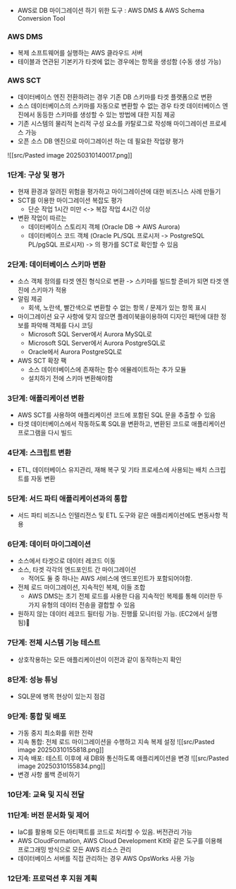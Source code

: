 - AWS로 DB 마이그레이션 하기 위한 도구 : AWS DMS & AWS Schema Conversion Tool

### AWS DMS
- 복제 소프트웨어를 실행하는 AWS 클라우드 서버
- 테이블과 연관된 기본키가 타겟에 없는 경우에는 항목을 생성함 (수동 생성 가능)

### AWS SCT
- 데이터베이스 엔진 전환하려는 경우 기존 DB 스키마를 타겟 플랫폼으로 변환
- 소스 데이터베이스의 스키마를 자동으로 변환할 수 없는 경우 타겟 데이터베이스 엔진에서 동등한 스키마를 생성할 수 있는 방법에 대한 지침 제공
- 기존 시스템의 물리적 논리적 구성 요소를 카탈로그로 작성해 마이그레이션 프로세스 가능
- 오픈 소스 DB 엔진으로 마이그레이션 하는 데 필요한 작업량 평가

![[src/Pasted image 20250310140017.png]]
### 1단계: 구상 및 평가
- 현재 환경과 알려진 위험을 평가하고 마이그레이션에 대한 비즈니스 사례 만들기
- SCT를 이용한 마이그레이션 복잡도 평가
	- 단순 작업 1시간 미만 <-> 복잡 작업 4시간 이상
- 변환 작업이 따르는 
	- 데이터베이스 스토리지 객체 (Oracle DB -> AWS Aurora)
	- 데이터베이스 코드 객체 (Oracle PL/SQL 프로시저 -> PostgreSQL PL/pgSQL 프로시저)
	-> 의 평가를 SCT로 확인할 수 있음

### 2단계: 데이터베이스 스키마 변환
- 소스 객체 정의를 타겟 엔진 형식으로 변환 -> 스키마를 빌드할 준비가 되면 타겟 엔진에 스키마가 적용
- 알림 제공
	- 회색, 노란색, 빨간색으로 변환할 수 없는 항목 / 문제가 있는 항목 표시
- 마이그레이션 요구 사항에 맞지 않으면 플레이북을이용하여 디자인 패턴에 대한 정보를 파악해 객체를 다시 코딩
	- Microsoft SQL Server에서 Aurora MySQL로
	- Microsoft SQL Server에서 Aurora PostgreSQL로
	- Oracle에서 Aurora PostgreSQL로
- AWS SCT 확장 팩
	- 소스 데이터베이스에 존재하는 함수 에뮬레이트하는 추가 모듈
	- 설치하기 전에 스키마 변환해야함

### 3단계: 애플리케이션 변환
- AWS SCT를 사용하여 애플리케이션 코드에 포함된 SQL 문을 추출할 수 있음
- 타겟 데이터베이스에서 작동하도록 SQL을 변환하고, 변환된 코드로 애플리케이션 프로그램을 다시 빌드

### 4단계: 스크립트 변환
- ETL, 데이터베이스 유지관리, 재해 복구 및 기타 프로세스에 사용되는 배치 스크립트를 자동 변환

### 5단계: 서드 파티 애플리케이션과의 통합
- 서드 파티 비즈니스 인텔리전스 및 ETL 도구와 같은 애플리케이션에도 변동사항 적용

###  6단계: 데이터 마이그레이션
- 소스에서 타겟으로 데이터 레코드 이동
- 소스, 타겟 각각의 엔드포인트 간 마이그레이션
	- 적어도 둘 중 하나는 AWS 서비스에 엔드포인트가 포함되어야함.
- 전체 로드 마이그레이션, 지속적인 복제, 이들 조합
	- AWS DMS는 초기 전체 로드를 사용한 다음 지속적인 복제를 통해 이러한 두 가지 유형의 데이터 전송을 결합할 수 있음
- 원하지 않는 데이터 레코드 필터링 가능. 진행률 모니터링 가능. (EC2에서 실행됨)

### 7단계: 전체 시스템 기능 테스트
- 상호작용하는 모든 애플리케이션이 이전과 같이 동작하는지 확인

### 8단계: 성능 튜닝
- SQL문에 병목 현상이 있는지 점검

### 9단계: 통합 및 배포
- 가동 중지 최소화를 위한 전략
- 지속 통합: 전체 로드 마이그레이션을 수행하고 지속 복제 설정
![[src/Pasted image 20250310155818.png]]
- 지속 배포: 테스트 이후에 새 DB와 통신하도록 애플리케이션을 변경
![[src/Pasted image 20250310155834.png]]
- 변경 사항 롤백 준비하기

### 10단계: 교육 및 지식 전달

### 11단계: 버전 문서화 및 제어
- IaC를 활용해 모든 아티팩트를 코드로 처리할 수 있음. 버전관리 가능
- AWS CloudFormation, AWS Cloud Development Kit와 같은 도구를 이용해 프로그래밍 방식으로 모든 AWS 리소스 관리
- 데이터베이스 서버를 직접 관리하는 경우 AWS OpsWorks 사용 가능

### 12단계: 프로덕션 후 지원 계획